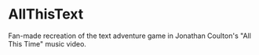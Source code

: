 # AllThisText
Fan-made recreation of the text adventure game in Jonathan Coulton's "All This Time" music video.

